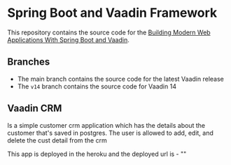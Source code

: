 # Spring Boot and Vaadin Framework

This repository contains the source code for the [Building Modern Web Applications With Spring Boot and Vaadin](https://vaadin.com/docs/latest/flow/tutorials/in-depth-course).



## Branches

- The main branch contains the source code for the latest Vaadin release
- The `v14` branch contains the source code for Vaadin 14


## Vaadin CRM
Is a simple customer crm application which has the details about the customer 
that's saved in postgres.
The user is allowed to add, edit, and delete the cust detail from the crm

This app is deployed in the heroku and the deployed url is - ""